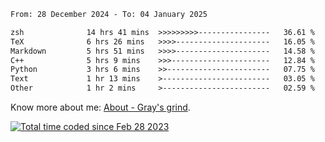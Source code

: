 <!--START_SECTION:waka-->

```txt
From: 28 December 2024 - To: 04 January 2025

zsh              14 hrs 41 mins  >>>>>>>>>----------------   36.61 %
TeX              6 hrs 26 mins   >>>>---------------------   16.05 %
Markdown         5 hrs 51 mins   >>>>---------------------   14.58 %
C++              5 hrs 9 mins    >>>----------------------   12.84 %
Python           3 hrs 6 mins    >>-----------------------   07.75 %
Text             1 hr 13 mins    >------------------------   03.05 %
Other            1 hr 2 mins     >------------------------   02.59 %
```

<!--END_SECTION:waka-->

<!-- [![grayxu's github stats](https://github-readme-stats.vercel.app/api?username=grayxu&count_private=true&show_icons=true)](https://github.com/grayxu) -->

Know more about me: [About - Gray's grind](https://www.grayxu.cn/).
<p align="left">
  <a href="https://wakatime.com/@c69eb31e-43a1-463f-8968-c3449e386f57"><img src="https://wakatime.com/badge/user/c69eb31e-43a1-463f-8968-c3449e386f57.svg" title="Total time coded since Feb 28 2023" /></a>
</p>

